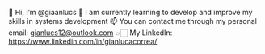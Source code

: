 👋 Hi, I’m @giaanlucs
🌱 I am currently learning to develop and improve my skills in systems development
📫 You can contact me through my personal email: gianlucs12@outlook.com
👉🏻 My LinkedIn: https://www.linkedin.com/in/gianlucacorrea/

